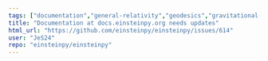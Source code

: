 ```yaml
---
tags: ["documentation","general-relativity","geodesics","gravitational-physics","orbital-simulation","perihelion","space-physics"]
title: "Documentation at docs.einsteinpy.org needs updates"
html_url: "https://github.com/einsteinpy/einsteinpy/issues/614"
user: "JeS24"
repo: "einsteinpy/einsteinpy"
---
```


